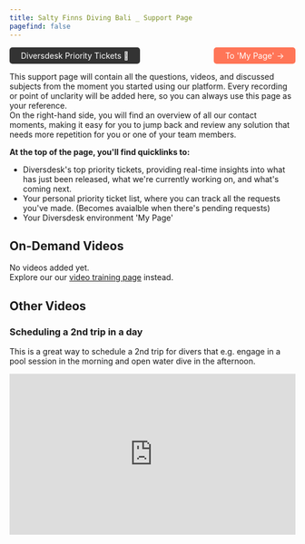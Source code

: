```yaml
---
title: Salty Finns Diving Bali _ Support Page 
pagefind: false
---
```

<div style="display: flex; justify-content: space-between; width: 100%; padding: 0; gap: 10px;">
    <a href="https://sharing.clickup.com/2633992/l/h/2gc88-2495/61e2d3b6136945f" style="display: inline-block; padding: 6px 20px; background-color: #333333; color: white; text-decoration: none; border-radius: 5px;" target="_blank">
        Diversdesk Priority Tickets &#128196;
    </a>
    <a href="https://saltyfinnsdivingbali.diversdesk.com/" style="display: inline-block; padding: 6px 20px; background-color: #FF7557; color: white; text-decoration: none; border-radius: 5px;" target="_blank">    To 'My Page' &#8594;    
    </a>
</div>

This support page will contain all the questions, videos, and discussed subjects from the moment you started using our platform. Every recording or point of unclarity will be added here, so you can always use this page as your reference. </br>
On the right-hand side, you will find an overview of all our contact moments, making it easy for you to jump back and review any solution that needs more repetition for you or one of your team members.

**At the top of the page, you'll find quicklinks to:**
- Diversdesk's top priority tickets, providing real-time insights into what has just been released, what we're currently working on, and what's coming next. 
- Your personal priority ticket list, where you can track all the requests you've made. (Becomes avaialble when there's pending requests)
- Your Diversdesk environment 'My Page'

## On-Demand Videos
No videos added yet. <br>
Explore our our [video training page](/video_training) instead.

## Other Videos 
### Scheduling a 2nd trip in a day 
This is a great way to schedule a 2nd trip for divers that e.g. engage in a pool session in the morning and open water dive in the afternoon. 
<div style="position: relative; padding-bottom: 56.25%; height: 0;"><iframe src="https://www.loom.com/embed/3fdb1c7d49ac44ccb98150db41b67c72?sid=ad3c780c-c783-40c7-8f02-8526449d4fb9" frameborder="0" webkitallowfullscreen mozallowfullscreen allowfullscreen style="position: absolute; top: 0; left: 0; width: 100%; height: 100%;"></iframe></div>